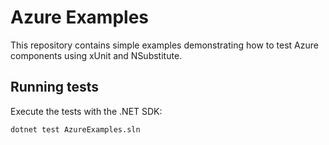 # Azure Examples

This repository contains simple examples demonstrating how to test Azure components using xUnit and NSubstitute.

## Running tests

Execute the tests with the .NET SDK:

```bash
dotnet test AzureExamples.sln
```
